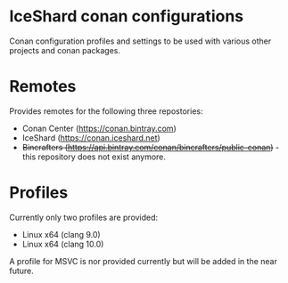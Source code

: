 # IceShard conan configurations
Conan configuration profiles and settings to be used with various other projects and conan packages.

# Remotes

Provides remotes for the following three repostories:
* Conan Center (https://conan.bintray.com)
* IceShard (https://conan.iceshard.net)
* ~~Bincrafters (https://api.bintray.com/conan/bincrafters/public-conan)~~ - this repository does not exist anymore.

# Profiles

Currently only two profiles are provided:
* Linux x64 (clang 9.0)
* Linux x64 (clang 10.0)

A profile for MSVC is nor provided currently but will be added in the near future.
